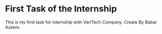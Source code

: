 # First Task of the Internship

This is my first task for internship with VeriTech Company. 
Create By Babar Azeem.
